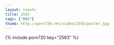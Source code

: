 ```yaml
--- 
layout: sieutv
title: 2593
tags: ["002"]
thumb: http://porn720.net/video/2593/poster.jpg
---
```

{% include porn720 key="2593" %} 
